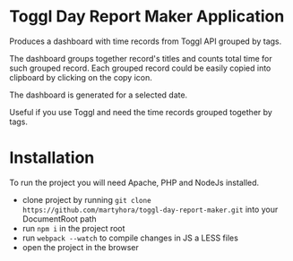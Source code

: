 # Toggl Day Report Maker Application
Produces a dashboard with time records from Toggl API grouped by tags.

The dashboard groups together record's titles and counts total time for such grouped record. Each grouped record could be easily copied into clipboard by clicking on the copy icon.

The dashboard is generated for a selected date.

Useful if you use Toggl and need the time records grouped together by tags.

# Installation

To run the project you will need Apache, PHP and NodeJs installed.

- clone project by running ```git clone https://github.com/martyhora/toggl-day-report-maker.git``` into your DocumentRoot path
- run ```npm i``` in the project root
- run ```webpack --watch``` to compile changes in JS a LESS files
- open the project in the browser
